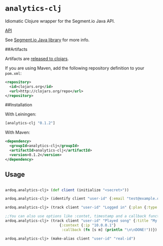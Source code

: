 `analytics-clj`
=========

Idiomatic Clojure wrapper for the Segment.io Java API.

[API](http://ardoq.github.io/analytics-clj/)

See [Segment.io Java library](https://segment.io/libraries/java) for more info.

##Artifacts

Artifacts are [released to clojars](https://clojars.org/analytics-clj).

If you are using Maven, add the following repository definition to your `pom.xml`:

``` xml
<repository>
  <id>clojars.org</id>
  <url>http://clojars.org/repo</url>
</repository>
```

##Installation

With Leiningen:

```clj
[analytics-clj "0.1.2"]
```

With Maven:

```xml
<dependency>
  <groupId>analytics-clj</groupId>
  <artifactId>analytics-clj</artifactId>
  <version>0.1.2</version>
</dependency>
```

## Usage


```clojure

ardoq.analytics-clj> (def client (initialize "<secret>"))

ardoq.analytics-clj> (identify client "user-id" {:email "test@example.org"})

ardoq.analytics-clj> (track client "user-id" "Logged in" {:plan {:type "trial" :started (DateTime.)}})

;;You can also use options like :contet, timestamp and a callback function. See api for details
ardoq.analytics-clj> (track client "user-id" "Played song" {:title "My title"} 
                         {:context {:ip "10.0.0.1"} 
                          :callback (fn [s m] (println "\n\nDONE!"))})

ardoq.analytics-clj> (make-alias client "user-id" "real-id")

```

